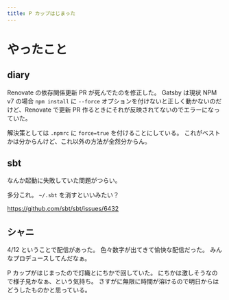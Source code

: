 ```yaml
---
title: P カップはじまった
---
```


# やったこと

## diary

Renovate の依存関係更新 PR が死んでたのを修正した。
Gatsby は現状 NPM v7 の場合 `npm install` に `--force` オプションを付けないと正しく動かないのだけど、Renovate で更新 PR 作るときにそれが反映されてないのでエラーになっていた。

解決策としては `.npmrc` に `force=true` を付けることにしている。
これがベストかは分からんけど、これ以外の方法が全然分からん。

## sbt

なんか起動に失敗していた問題がつらい。

多分これ。
`~/.sbt` を消すといいみたい？

<https://github.com/sbt/sbt/issues/6432>

## シャニ

4/12 ということで配信があった。
色々数字が出てきて愉快な配信だった。
みんなプロデュースしてんだなぁ。

P カップがはじまったので灯織とにちかで回していた。
にちかは激しそうなので様子見かなぁ、という気持ち。
さすがに無限に時間が溶けるので明日からはどうしたものかと思っている。
